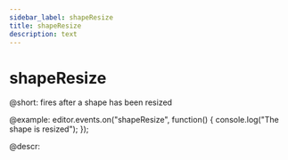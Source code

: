 ```yaml
---
sidebar_label: shapeResize
title: shapeResize
description: text
---
```


# shapeResize

@short:
fires after a shape has been resized

@example:
editor.events.on("shapeResize", function() {
    console.log("The shape is resized");
});

@descr: